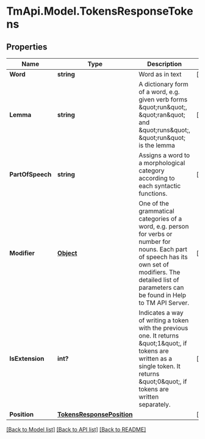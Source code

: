 # TmApi.Model.TokensResponseTokens
## Properties

Name | Type | Description | Notes
------------ | ------------- | ------------- | -------------
**Word** | **string** | Word as in text | [optional] 
**Lemma** | **string** | A dictionary form of a word, e.g. given verb forms \&quot;run\&quot;, \&quot;ran\&quot; and \&quot;runs\&quot;, \&quot;run\&quot; is the lemma | [optional] 
**PartOfSpeech** | **string** | Assigns a word to a morphological category according to each syntactic functions. | [optional] 
**Modifier** | [**Object**](.md) | One of the grammatical categories of a word, e.g. person for verbs or number for nouns. Each part of speech has its own set of modifiers.  The detailed list of parameters can be found in Help to TM API Server.  | [optional] 
**IsExtension** | **int?** | Indicates a way of writing a token with the previous one. It returns \&quot;1\&quot;, if tokens are written as a single token. It returns \&quot;0\&quot;, if tokens are written separately.  | [optional] 
**Position** | [**TokensResponsePosition**](TokensResponsePosition.md) |  | [optional] 

[[Back to Model list]](../README.md#documentation-for-models) [[Back to API list]](../README.md#documentation-for-api-endpoints) [[Back to README]](../README.md)

